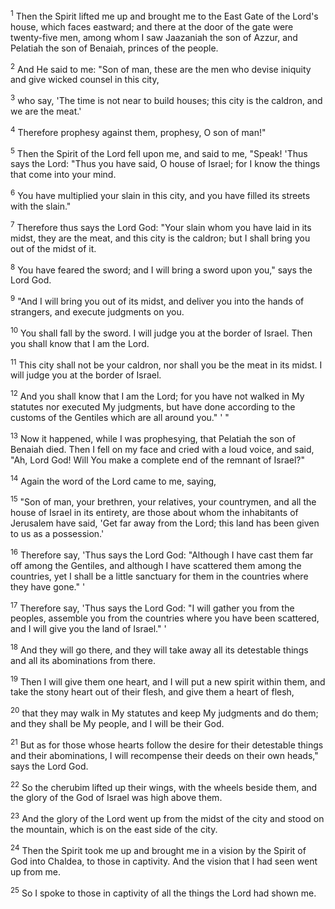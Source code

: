<sup>1</sup> 
Then the Spirit lifted me up and brought me to the East Gate of the Lord's house, which faces eastward; and there at the door of the gate were twenty-five men, among whom I saw Jaazaniah the son of Azzur, and Pelatiah the son of Benaiah, princes of the people. 

<sup>2</sup> 
And He said to me: "Son of man, these are the men who devise iniquity and give wicked counsel in this city, 

<sup>3</sup> 
who say, 'The time is not near to build houses; this city is the caldron, and we are the meat.' 

<sup>4</sup> 
Therefore prophesy against them, prophesy, O son of man!" 

<sup>5</sup> 
Then the Spirit of the Lord fell upon me, and said to me, "Speak! 'Thus says the Lord: "Thus you have said, O house of Israel; for I know the things that come into your mind. 

<sup>6</sup> 
You have multiplied your slain in this city, and you have filled its streets with the slain." 

<sup>7</sup> 
Therefore thus says the Lord God: "Your slain whom you have laid in its midst, they are the meat, and this city is the caldron; but I shall bring you out of the midst of it. 

<sup>8</sup> 
You have feared the sword; and I will bring a sword upon you," says the Lord God. 

<sup>9</sup> 
"And I will bring you out of its midst, and deliver you into the hands of strangers, and execute judgments on you. 

<sup>10</sup> 
You shall fall by the sword. I will judge you at the border of Israel. Then you shall know that I am the Lord. 

<sup>11</sup> 
This city shall not be your caldron, nor shall you be the meat in its midst. I will judge you at the border of Israel. 

<sup>12</sup> 
And you shall know that I am the Lord; for you have not walked in My statutes nor executed My judgments, but have done according to the customs of the Gentiles which are all around you." ' " 

<sup>13</sup> 
Now it happened, while I was prophesying, that Pelatiah the son of Benaiah died. Then I fell on my face and cried with a loud voice, and said, "Ah, Lord God! Will You make a complete end of the remnant of Israel?" 

<sup>14</sup> 
Again the word of the Lord came to me, saying, 

<sup>15</sup> 
"Son of man, your brethren, your relatives, your countrymen, and all the house of Israel in its entirety, are those about whom the inhabitants of Jerusalem have said, 'Get far away from the Lord; this land has been given to us as a possession.' 

<sup>16</sup> 
Therefore say, 'Thus says the Lord God: "Although I have cast them far off among the Gentiles, and although I have scattered them among the countries, yet I shall be a little sanctuary for them in the countries where they have gone." ' 

<sup>17</sup> 
Therefore say, 'Thus says the Lord God: "I will gather you from the peoples, assemble you from the countries where you have been scattered, and I will give you the land of Israel." ' 

<sup>18</sup> 
And they will go there, and they will take away all its detestable things and all its abominations from there. 

<sup>19</sup> 
Then I will give them one heart, and I will put a new spirit within them, and take the stony heart out of their flesh, and give them a heart of flesh, 

<sup>20</sup> 
that they may walk in My statutes and keep My judgments and do them; and they shall be My people, and I will be their God. 

<sup>21</sup> 
But as for those whose hearts follow the desire for their detestable things and their abominations, I will recompense their deeds on their own heads," says the Lord God. 

<sup>22</sup> 
So the cherubim lifted up their wings, with the wheels beside them, and the glory of the God of Israel was high above them. 

<sup>23</sup> 
And the glory of the Lord went up from the midst of the city and stood on the mountain, which is on the east side of the city. 

<sup>24</sup> 
Then the Spirit took me up and brought me in a vision by the Spirit of God into Chaldea, to those in captivity. And the vision that I had seen went up from me. 

<sup>25</sup> 
So I spoke to those in captivity of all the things the Lord had shown me.